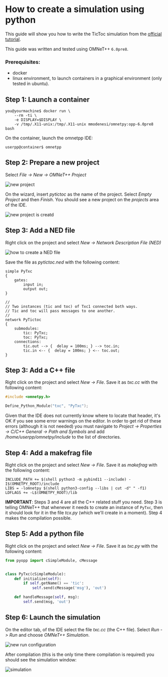 # How to create a simulation using python

This guide will show you how to write the TicToc simulation from the [official
tutorial](https://docs.omnetpp.org/tutorials/tictoc/).

This guide was written and tested using OMNeT++ ``6.0pre8``.

### Prerequisites:

- docker
- linux environment, to launch containers in a graphical environment (only tested in ubuntu).


## Step 1: Launch a container


```
you@yourmachine$ docker run \
    --rm -ti \
    -e DISPLAY=$DISPLAY \
    -v /tmp/.X11-unix:/tmp/.X11-unix mmodenesi/omnetpy:opp-6.0pre8 bash
```

On the container, launch the omnetpp IDE:

```
userpp@container$ omnetpp
```


## Step 2: Prepare a new project

Select _File -> New -> OMNeT++ Project_

![new project](./img/new_project.png)


On the wizard, insert _pytictoc_ as the name of the project. Select _Empty Project_ and then
_Finish_. You should see a new project on the _projects_ area of the IDE.

![new project is creatd](./img/new_project_created.png)

## Step 3: Add a NED file

Right click on the project and select _New -> Network Description File (NED)_

![how to create a NED file](./img/new_ned_file.png)

Save the file as _pytictoc.ned_ with the following content:

```
simple PyTxc
{
    gates:
        input in;
        output out;
}

//
// Two instances (tic and toc) of Txc1 connected both ways.
// Tic and toc will pass messages to one another.
//
network PyTictoc
{
    submodules:
        tic: PyTxc;
        toc: PyTxc;
    connections:
        tic.out --> {  delay = 100ms; } --> toc.in;
        tic.in <-- {  delay = 100ms; } <-- toc.out;
}
```

## Step 3: Add a C++ file

Right click on the project and select _New -> File_. Save it as _txc.cc_ with the following
content:

```C++
#include <omnetpy.h>

Define_Python_Module("txc", "PyTxc");
```

Given that the IDE does not currently know where to locate that header, it's OK if you see some
error warnings on the editor. In order to get rid of these errors (although it is not needed) you
must navigate to _Project -> Properties -> C/C++ General -> Path and Symbols_ and add
_/home/userpp/omnetpy/include_ to the list of directories.

## Step 4: Add a makefrag file

Right click on the project and select _New -> File_. Save it as _makefrag_ with the following
content:

```make
INCLUDE_PATH += $(shell python3 -m pybind11 --include) -I$(OMNETPY_ROOT)/include
LIBS = -lomnetpy $(shell python3-config --libs | cut -d" " -f1)
LDFLAGS += -L$(OMNETPY_ROOT)/lib
```

**IMPORTANT**: Steps 3 and 4 are all the C++ related stuff you need. Step 3 is telling OMNeT++
that whenever it needs to create an instance of ``PyTxc``, then it should look for it in the file
_tcx.py_ (which we'll create in a moment). Step 4 makes the compilation possible.


## Step 5: Add a python file

Right click on the project and select _New -> File_. Save it as _txc.py_ with the following
content:

```python
from pyopp import cSimpleModule, cMessage


class PyTxc(cSimpleModule):
    def initialize(self):
        if self.getName() == 'tic':
            self.send(cMessage('msg'), 'out')

    def handleMessage(self, msg):
        self.send(msg, 'out')
```

## Step 6: Launch the simulation

On the editor tab, of the IDE select the file _txc.cc_ (the C++ file). Select _Run -> Run_ and
choose _OMNeT++ Simulation_.

![new run configuration](./img/new_run.png)

After compilation (this is the only time there compilation is required) you should see the
simulation window:

![simulation](./img/new_run.png)
